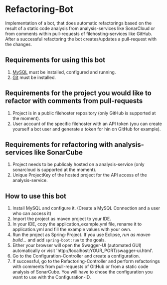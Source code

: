 # Refactoring-Bot
Implementation of a bot, that does automatic refactorings based on the result of a static code analysis from analysis-services like SonarCloud or from comments within pull-requests of filehosting-services like GitHub. After a successful refactoring the bot creates/updates a pull-request with the changes.

## Requirements for using this bot
1. [MySQL](https://www.mysql.com/de/products/community/) must be installed, configured and running.
2. [Git](https://git-scm.com/book/en/v2/Getting-Started-Installing-Git) must be installed.

## Requirements for the project you would like to refactor with comments from pull-requests
1. Project is in a public filehoster repository (only GitHub is supported at the moment).
2. User account of the specific filehoster with an API token (you can create yourself a bot user and generate a token for hin on GitHub for example).

## Requirements for refactoring with analysis-services like SonarCube
1. Project needs to be publicaly hosted on a analysis-service (only sonarcloud is supported at the moment).
2. Unique ProjectKey of the hosted project for the API access of the analysis-service.

## How to use this bot
1. Install MySQL and configure it. (Create a MySQL Connection and a user who can access it)
2. Import the project as maven project to your IDE.
3. In your IDE, copy the application_example.yml file, rename it to application.yml and fill the example values with your own.
4. Run the project as Spring-Project. If you use Eclipse, *run as maven build...* and add ``spring-boot:run`` to the goals.
5. Either your browser will open the Swagger-UI (automated GUI) automatically or visit 'http://localhost:YOUR_PORT/swagger-ui.html'.
6. Go to the Configuration-Controller and create a configuration.
7. If successful, go to the Refactoring-Controller and perform refactorings with comments from pull-requests of GitHub or from a static code analysis of SonarCube. You will have to chose the configuration you want to use with the Configuration-ID.
